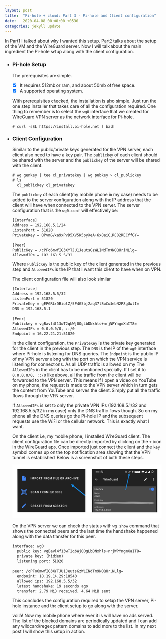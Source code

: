 ```yaml
---
layout: post
title:  "Pi-hole + cloud: Part 3 - Pi-hole and Client configuration"
date:   2020-04-08 00:00:00 +0530
categories: jekyll update
---
```


In [Part1](2020-04-07-pihole-in-the-cloud-part-1.markdown) I talked about why I wanted this setup. [Part2](2020-04-08-pihole-in-the-cloud-part-2.markdown) talks about the setup of the VM and the WireGuard server. Now I will talk about the main ingredient the Pi-hole setup along with the client configuration.

- ### Pi-hole Setup

  The prerequisites are simple.
  - [x] It requires 512mb or ram, and about 50mb of free space.
  - [x] A supported operating system.

  With prerequisites checked, the installation is also simple. Just run the one step installer that takes care of all the configuration required. One thing to remember is to select the `wg0` interface that we created for WireGuard VPN server as the network interface for Pi-hole.

      # curl -sSL https://install.pi-hole.net | bash

- ### Client Configuration

  Similar to the public/private keys generated for the VPN server, each client also need to have a key pair. The `publickey` of each client should be shared with the server and the `publickey` of the server will be shared with the client.

      # wg genkey | tee cl_privatekey | wg pubkey > cl_publickey
      # ls
        cl_publickey cl_privatekey

  The `publickey` of each client(my mobile phone in my case) needs to be added to the server configuration along with the IP address that the client will have when connected to the VPN server. The server configuration that is the `wg0.conf` will effectively be:

      [Interface]
      Address = 192.168.5.1/24
      ListenPort = 51820
      PrivateKey = QPvmG/xa9xPvD5XV5K5pyXeA+6x8aiCiRC82RECffGY=

      [Peer]
      PublicKey = /cPFo6mwfIG3XYTJU1JeutsGzWLINdTm9NOQUriNLlg=
      AllowedIPs = 192.168.5.5/32

  Where `PublicKey` is the public key of the client generated in the previous step and `AllowedIPs` is the IP that I want this client to have when on VPN.

  The client configuration file will also look similar.

      [Interface]
      Address = 192.168.5.5/32
      ListenPort = 51820
      PrivateKey = gEPGRLrDBiolZ/5P4G5bj2aq37lSwCw8ebN2P8gUwlI=
      DNS = 192.168.5.1

      [Peer]
      Publickey = vgBavl4f13wT2qbWj0OgLbDNxhls+nrjWPYngmXaIT8=
      AllowedIPs = 0.0.0.0/0, ::/0
      Endpoint = 16.22.21.21:51820

  In the client configuration, the `PrivateKey` is the private key generated for the client in the previous step. The `DNS` is the IP of the `wg0` interface where Pi-hole is listening for DNS queries. The `Endpoint` is the public IP of my VPN server along with the port on which the VPN service is listening for connections. As all UDP traffic is allowed on my
  The `AllowedIPs` in the client has to be mentioned specially. If I set it to `0.0.0.0/0, ::/0` like above, all the traffic from the client will be forwarded to the VPN server. This means if I open a video on YouTube on my phone, the request is made to the VPN server which in turn gets the content from YouTube and serves the client. Simply put all the traffic flows through the VPN server.

  If `AllowedIPs` is set to only the private VPN IPs (192.168.5.1/32 and 192.168.5.5/32 in my case) only the DNS traffic flows though. So on my phone all the DNS queries go the Pi-hole IP and the subsequent requests use the WiFi or the cellular network. This is exactly what I want.

  On the client i.e, my mobile phone, I installed WireGuard client. The client configuration file can be directly imported by clicking on the `+` icon in the WireGuard app. Once imported just connect the client and the `key` symbol comes up on the top notification area showing that the VPN tunnel is established. Below is a screenshot of both these steps.

  ![Import client config and connect to VPN](/assets/images/vpn_connected.png)

  On the VPN server we can check the status with `wg show` command that shows the connected peers and the last time the handshake happened along with the data transfer for this peer.

      interface: wg0
        public key: vgBavl4f13wT2qbWj0OgLbDNxhls+nrjWPYngmXaIT8=
        private key: (hidden)
        listening port: 51820

      peer: /cPFo6mwfIG3XYTJU1JeutsGzWLINdTm9NOQUriNLlg=
        endpoint: 18.19.14.29:18540
        allowed ips: 192.168.5.5/32
        latest handshake: 19 seconds ago
        transfer: 2.79 MiB received, 4.64 MiB sent

  This concludes the configuration required to setup the VPN server, Pi-hole instance and the client setup to go along with the server.

  voilà! Now my mobile phone where ever it is will have no ads served. The list of the blocked domains are periodically updated and I can add any wildcard/regex pattern domains to add more to the list. In my next post I will show this setup in action.


